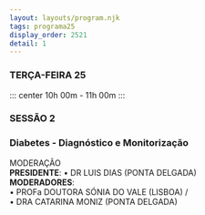 ```yaml
---
layout: layouts/program.njk
tags: programa25
display_order: 2521
detail: 1
---
```

### TERÇA-FEIRA 25   
::: center
10h 00m - 11h 00m 
:::
### SESSÃO 2
### Diabetes - Diagnóstico e Monitorização

MODERAÇÃO  
**PRESIDENTE**: 
• DR LUIS DIAS (PONTA DELGADA)    
**MODERADORES**:    
• PROFa DOUTORA SÓNIA DO VALE (LISBOA) /  
• DRA CATARINA MONIZ (PONTA DELGADA)